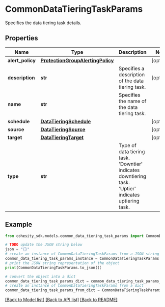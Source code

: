 # CommonDataTieringTaskParams

Specifies the data tiering task details.

## Properties

Name | Type | Description | Notes
------------ | ------------- | ------------- | -------------
**alert_policy** | [**ProtectionGroupAlertingPolicy**](ProtectionGroupAlertingPolicy.md) |  | [optional] 
**description** | **str** | Specifies a description of the data tiering task. | [optional] 
**name** | **str** | Specifies the name of the data tiering task. | 
**schedule** | [**DataTieringSchedule**](DataTieringSchedule.md) |  | [optional] 
**source** | [**DataTieringSource**](DataTieringSource.md) |  | [optional] 
**target** | [**DataTieringTarget**](DataTieringTarget.md) |  | [optional] 
**type** | **str** | Type of data tiering task. &#39;Downtier&#39; indicates downtiering task. &#39;Uptier&#39; indicates uptiering task. | 

## Example

```python
from cohesity_sdk.models.common_data_tiering_task_params import CommonDataTieringTaskParams

# TODO update the JSON string below
json = "{}"
# create an instance of CommonDataTieringTaskParams from a JSON string
common_data_tiering_task_params_instance = CommonDataTieringTaskParams.from_json(json)
# print the JSON string representation of the object
print(CommonDataTieringTaskParams.to_json())

# convert the object into a dict
common_data_tiering_task_params_dict = common_data_tiering_task_params_instance.to_dict()
# create an instance of CommonDataTieringTaskParams from a dict
common_data_tiering_task_params_from_dict = CommonDataTieringTaskParams.from_dict(common_data_tiering_task_params_dict)
```
[[Back to Model list]](../README.md#documentation-for-models) [[Back to API list]](../README.md#documentation-for-api-endpoints) [[Back to README]](../README.md)


